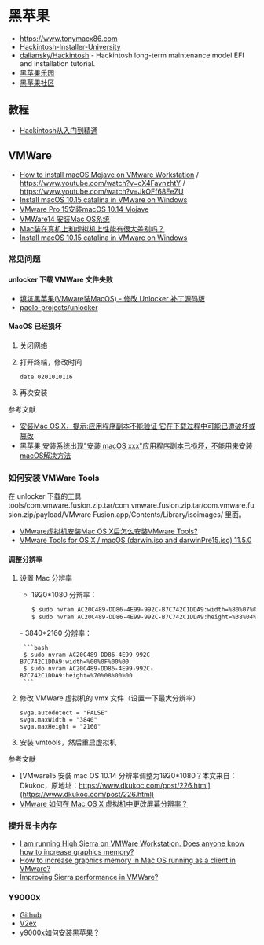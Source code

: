 # 黑苹果

- https://www.tonymacx86.com
- [Hackintosh-Installer-University](https://github.com/huangyz0918/Hackintosh-Installer-University)
- [daliansky/Hackintosh](https://github.com/daliansky/Hackintosh) - Hackintosh long-term maintenance model EFI and installation tutorial.
- [黑苹果乐园](https://imac.hk)
- [黑苹果社区](https://osx.cx)

## 教程

- [Hackintosh从入门到精通](https://www.yuque.com/tangjiaqiang/hackintosh)

## VMWare

- [How to install macOS Mojave on VMware Workstation](https://www.aioboot.com/en/macos-vmware-workstation/#VMware-macOS-Unlocker) / https://www.youtube.com/watch?v=cX4FavnzhtY / https://www.youtube.com/watch?v=JkOFf68EeZU
- [Install macOS 10.15 catalina in VMware on Windows](https://hackintoshpro.com/install-macos-10-15-catalina-in-vmware-on-windows/)
- [VMware Pro 15安装macOS 10.14 Mojave](https://www.yuque.com/tangjiaqiang/hackintosh/ew0qmr?language=en-us#74dd31a6)
- [VMWare14 安装Mac OS系统](https://www.lovyou.top/post/51.html)
- [Mac装在真机上和虚拟机上性能有很大差别吗？](https://www.zhihu.com/question/24693842)
- [Install macOS 10.15 catalina in VMware on Windows](https://hackintoshpro.com/install-macos-10-15-catalina-in-vmware-on-windows/)

### 常见问题

#### unlocker 下载 VMWare 文件失败

- [填坑黑苹果(VMware装MacOS) - 修改 Unlocker 补丁源码版](https://zhuanlan.zhihu.com/p/83470329)
- [paolo-projects/unlocker](https://github.com/paolo-projects/unlocker)

#### MacOS 已经损坏

1. 关闭网络
2. 打开终端，修改时间

    ```
    date 0201010116
    ```

3. 再次安装

参考文献

- [安装Mac OS X，提示:应用程序副本不能验证 它在下载过程中可能已遭破坏或篡改](https://www.applex.net/threads/mac-os-x.57768/)
- [黑苹果 安装系统出现"安装 macOS xxx"应用程序副本已损坏，不能用来安装macOS解决方法](https://blog.csdn.net/qq_41855420/article/details/102762647)

### 如何安装 VMWare Tools

在 unlocker 下载的工具 tools/com.vmware.fusion.zip.tar/com.vmware.fusion.zip.tar/com.vmware.fusion.zip/payload/VMware Fusion.app/Contents/Library/isoimages/ 里面。

- [VMware虚拟机安装Mac OS X后怎么安装VMware Tools?](https://www.lovyou.top/post/52.html)
- [VMware Tools for OS X / macOS (darwin.iso and darwinPre15.iso) 11.5.0](https://www.insanelymac.com/forum/files/file/987-vmware-tools-for-os-x-macos-darwiniso-and-darwinpre15iso/)

#### 调整分辨率

1. 设置 Mac 分辨率

    - 1920*1080 分辨率：

        ```bash
        $ sudo nvram AC20C489-DD86-4E99-992C-B7C742C1DDA9:width=%80%07%00%00
        $ sudo nvram AC20C489-DD86-4E99-992C-B7C742C1DDA9:height=%38%04%00%00
        ```

    - 3840*2160 分辨率：

        ```bash
        $ sudo nvram AC20C489-DD86-4E99-992C-B7C742C1DDA9:width=%00%0F%00%00
        $ sudo nvram AC20C489-DD86-4E99-992C-B7C742C1DDA9:height=%70%08%00%00
        ```

2. 修改 VMWare 虚拟机的 vmx 文件（设置一下最大分辨率）

    ```
    svga.autodetect = "FALSE"
    svga.maxWidth = "3840"
    svga.maxHeight = "2160"
    ```

3. 安装 vmtools，然后重启虚拟机

参考文献

- [VMware15 安装 mac OS 10.14 分辨率调整为1920*1080？本文来自：Dkukoc，原地址：https://www.dkukoc.com/post/226.html](https://www.dkukoc.com/post/226.html)
- [VMware 如何在 Mac OS X 虚拟机中更改屏幕分辨率？](https://www.zhihu.com/question/68703160)

### 提升显卡内存

- [I am running High Sierra on VMWare Workstation. Does anyone know how to increase graphics memory?](https://www.reddit.com/r/hackintosh/comments/8sszhb/i_am_running_high_sierra_on_vmware_workstation/)
- [How to increase graphics memory in Mac OS running as a client in VMware?](https://apple.stackexchange.com/questions/79452/how-to-increase-graphics-memory-in-mac-os-running-as-a-client-in-vmware)
- [Improving Sierra performance in VMWare?](https://www.insanelymac.com/forum/topic/321911-improving-sierra-performance-in-vmware/)

### Y9000x

- [Github](https://github.com/search?q=y9000x)
- [V2ex](https://www.google.com/search?newwindow=1&safe=active&sxsrf=ACYBGNTk3dwlBpAC6JbumR0kubVfoAo1WA%3A1573735516885&ei=XEzNXcXUNaDXz7sPpei5wAo&q=y9000x+%E9%BB%91%E8%8B%B9%E6%9E%9C+v2ex&oq=y9000x+%E9%BB%91%E8%8B%B9%E6%9E%9C+v2ex&gs_l=psy-ab.3..33i160l2.63867.68578..68797...1.0..0.229.1108.0j6j1......0....1..gws-wiz.......35i39j0i30.IwWNxYL2baw&ved=0ahUKEwjF8tDT3enlAhWg63MBHSV0DqgQ4dUDCAs&uact=5)
- [y9000x如何安装黑苹果？](https://www.zhihu.com/question/352678380)
